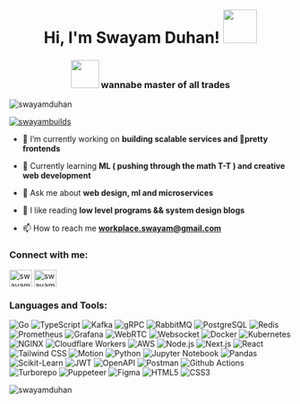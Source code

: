 <h1 align="center">Hi, I'm Swayam Duhan! <img src="https://media.giphy.com/media/NMBl7NxAlPDrOgq6aQ/giphy.gif?cid=790b7611gklqydcgpfkv9jrgwpgxh2n9wix4p247rk6yyakt&ep=v1_stickers_search&rid=giphy.gif&ct=s" width="60" /></h1>
<h3 align="center" ><img src="https://i.pinimg.com/originals/b9/4c/d6/b94cd664a34ce651d42c87f60bbce04e.png" width="50"/> wannabe master of all trades</h3>

<p align="left"> <img src="https://komarev.com/ghpvc/?username=swayamduhan&label=Profile%20views&color=005566&style=flat" alt="swayamduhan" /> </p>

<p align="left"> <a href="https://twitter.com/swayambuilds" target="blank"><img src="https://img.shields.io/twitter/follow/swayambuilds?logo=twitter&style=for-the-badge" alt="swayambuilds" /></a> </p>

- 🔭 I’m currently working on **building scalable services and 🎀pretty frontends**

- 🌱 Currently learning **ML ( pushing through the math T-T ) and creative web development**

- 💬 Ask me about **web design, ml and microservices**

- 👀 I like reading **low level programs && system design blogs**

- 📫 How to reach me **workplace.swayam@gmail.com**

<h3 align="left">Connect with me:</h3>
<p align="left">
<a href="https://twitter.com/swayambuilds" target="blank"><img align="center" src="https://github.com/dheereshagrwal/coloured-icons/blob/master/public/logos/social%20media/x/x-light.svg" alt="swayambuilds" height="30" width="40" /></a>
<a href="https://linkedin.com/in/swayam-duhan-5a86bb127" target="blank"><img align="center" src="https://raw.githubusercontent.com/rahuldkjain/github-profile-readme-generator/master/src/images/icons/Social/linked-in-alt.svg" alt="swayam-duhan-5a86bb127" height="30" width="40" /></a>
</p>

### Languages and Tools:
![Go](https://img.shields.io/badge/Go-00ADD8?style=for-the-badge&logo=go&logoColor=white)
![TypeScript](https://img.shields.io/badge/TypeScript-3178C6?style=for-the-badge&logo=typescript&logoColor=white)
![Kafka](https://img.shields.io/badge/Kafka-231F20?style=for-the-badge&logo=apachekafka&logoColor=white)
![gRPC](https://img.shields.io/badge/gRPC-0683A3?style=for-the-badge&logo=trpc&logoColor=white)
![RabbitMQ](https://img.shields.io/badge/RabbitMQ-FF6600?style=for-the-badge&logo=rabbitmq&logoColor=white)
![PostgreSQL](https://img.shields.io/badge/PostgreSQL-4169E1?style=for-the-badge&logo=postgresql&logoColor=white)
![Redis](https://img.shields.io/badge/Redis-DC382D?style=for-the-badge&logo=redis&logoColor=white)
![Prometheus](https://img.shields.io/badge/Prometheus-E6522C?style=for-the-badge&logo=prometheus&logoColor=white)
![Grafana](https://img.shields.io/badge/Grafana-F46800?style=for-the-badge&logo=grafana&logoColor=white)
![WebRTC](https://img.shields.io/badge/WebRTC-333333?style=for-the-badge&logo=webrtc&logoColor=white)
![Websocket](https://img.shields.io/badge/Websockets-010101?style=for-the-badge&logo=socketdotio&logoColor=white)
![Docker](https://img.shields.io/badge/Docker-2496ED?style=for-the-badge&logo=docker&logoColor=white)
![Kubernetes](https://img.shields.io/badge/Kubernetes-326CE5?style=for-the-badge&logo=kubernetes&logoColor=white)
![NGINX](https://img.shields.io/badge/NGINX-009639?style=for-the-badge&logo=nginx&logoColor=white)
![Cloudflare Workers](https://img.shields.io/badge/Cloudflare%20Workers-F38020?style=for-the-badge&logo=cloudflare&logoColor=white)
![AWS](https://img.shields.io/badge/AWS-FF9900?style=for-the-badge&logo=amazonwebservices&logoColor=white)
![Node.js](https://img.shields.io/badge/Node.js-339933?style=for-the-badge&logo=node.js&logoColor=white)
![Next.js](https://img.shields.io/badge/Next.js-000000?style=for-the-badge&logo=nextdotjs&logoColor=white)
![React](https://img.shields.io/badge/React-61DAFB?style=for-the-badge&logo=react&logoColor=black)
![Tailwind CSS](https://img.shields.io/badge/TailwindCSS-06B6D4?style=for-the-badge&logo=tailwindcss&logoColor=white)
![Motion](https://img.shields.io/badge/Motion-0055FF?style=for-the-badge&logo=framer&logoColor=white)
![Python](https://img.shields.io/badge/Python-3776AB?style=for-the-badge&logo=python&logoColor=yellow)
![Jupyter Notebook](https://img.shields.io/badge/Jupyter-F37626?style=for-the-badge&logo=jupyter&logoColor=white)
![Pandas](https://img.shields.io/badge/Pandas-150458?style=for-the-badge&logo=pandas&logoColor=white)
![Scikit-Learn](https://img.shields.io/badge/Scikit--Learn-F7931E?style=for-the-badge&logo=scikitlearn&logoColor=black)
![JWT](https://img.shields.io/badge/JWT-000000?style=for-the-badge&logo=jsonwebtokens&logoColor=white)
![OpenAPI](https://img.shields.io/badge/OpenAPI-6BA539?style=for-the-badge&logo=swagger&logoColor=white)
![Postman](https://img.shields.io/badge/Postman-FF6C37?style=for-the-badge&logo=postman&logoColor=white)
![Github Actions](https://img.shields.io/badge/Github%20Actions-2088FF?style=for-the-badge&logo=githubactions&logoColor=white)
![Turborepo](https://img.shields.io/badge/Turborepo-000000?style=for-the-badge&logo=turborepo&logoColor=white)
![Puppeteer](https://img.shields.io/badge/Puppeteer-40B5A4?style=for-the-badge&logo=puppeteer&logoColor=white)
![Figma](https://img.shields.io/badge/Figma-F24E1E?style=for-the-badge&logo=figma&logoColor=white)
![HTML5](https://img.shields.io/badge/HTML5-E34F26?style=for-the-badge&logo=html5&logoColor=white)
![CSS3](https://img.shields.io/badge/CSS3-1572B6?style=for-the-badge&logo=css3&logoColor=white)

<p><img align="center" src="https://github-readme-streak-stats.herokuapp.com/?user=swayamduhan&theme=dark" alt="swayamduhan" /></p>


<!---
swayamduhan/swayamduhan is a ✨ special ✨ repository because its `README.md` (this file) appears on your GitHub profile.
You can click the Preview link to take a look at your changes.
--->
